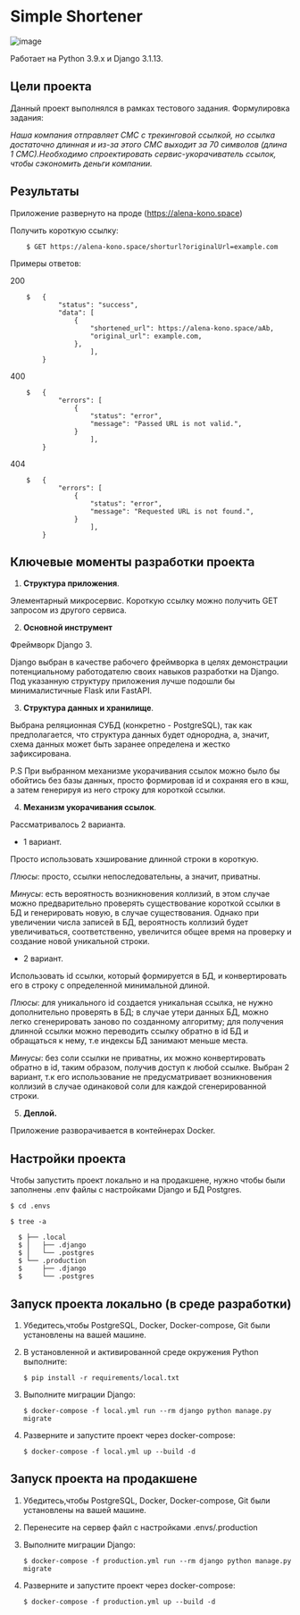 Simple Shortener
================

![image](https://img.shields.io/badge/built%20with-Cookiecutter%20Django-ff69b4.svg?logo=cookiecutter%0A%20%20:target:%20https://github.com/pydanny/cookiecutter-django/%0A%20%20:alt:%20Built%20with%20Cookiecutter%20Django)

Работает на Python 3.9.x и Django 3.1.13.

Цели проекта
------------

Данный проект выполнялся в рамках тестового задания.
Формулировка задания:

*Наша компания отправляет СМС с трекинговой ссылкой, но ссылка достаточно длинная и из-за этого СМС выходит за 70 символов (длина 1 СМС).Необходимо спроектировать сервис-укорачиватель ссылок, чтобы сэкономить деньги компании.*

Результаты
----------
Приложение развернуто на проде (https://alena-kono.space)


Получить короткую ссылку:

        $ GET https://alena-kono.space/shorturl?originalUrl=example.com

Примеры ответов:

200

        $   {
                "status": "success",
                "data": [
                    {
                        "shortened_url": https://alena-kono.space/aAb,
                        "original_url": example.com,
                    },
                        ],
            }
400

        $   {
                "errors": [
                    {
                        "status": "error",
                        "message": "Passed URL is not valid.",
                    }
                        ],
            }
404

        $   {
                "errors": [
                    {
                        "status": "error",
                        "message": "Requested URL is not found.",
                    }
                        ],
            }

Ключевые моменты разработки проекта
-----------------------------------

1. **Структура приложения**.

Элементарный микросервис. Короткую ссылку можно получить GET запросом из другого сервиса.

2. **Основной инструмент**

Фреймворк Django 3.

Django выбран в качестве рабочего фреймворка в целях демонстрации потенциальному работодателю своих навыков разработки на Django.
Под указанную структуру приложения лучше подошли бы минималистичные Flask или FastAPI.

3. **Структура данных и хранилище**.

Выбрана реляционная СУБД (конкретно - PostgreSQL), так как предполагается, что структура данных будет однородна, а, значит, схема данных может быть заранее определена и жестко зафиксирована.

P.S При выбранном механизме укорачивания ссылок можно было бы обойтись без базы данных, просто формировав id и сохраняя его в кэш, а затем генерируя из него строку для короткой ссылки.

4. **Механизм укорачивания ссылок**.

Рассматривалось 2 варианта.
- 1 вариант.

Просто использовать хэширование длинной строки в короткую.

*Плюсы*: просто, ссылки непоследовательны, а значит, приватны.

*Минусы*: есть вероятность возникновения коллизий, в этом случае можно предварительно проверять существование короткой ссылки в БД и генерировать новую, в случае существования. Однако при увеличении числа записей в БД, вероятность коллизий будет увеличиваться, соответственно, увеличится общее время на проверку и создание новой уникальной строки.

- 2 вариант.

Использовать id ссылки, который формируется в БД, и конвертировать его в строку с определенной минимальной длиной.

*Плюсы*: для уникального id создается уникальная ссылка, не нужно дополнительно проверять в БД; в случае утери данных БД, можно легко сгенерировать заново по созданному алгоритму; для получения длинной ссылки можно переводить ссылку обратно в id БД и обращаться к нему, т.е индексы БД занимают меньше места.

*Минусы*: без соли ссылки не приватны, их можно конвертировать обратно в id, таким образом, получив доступ к любой ссылке.
Выбран 2 вариант, т.к его использование не предусматривает возникновения коллизий в случае одинаковой соли для каждой сгенерированной строки.

5. **Деплой.**

Приложение разворачивается в контейнерах Docker.

Настройки проекта
-----------------

Чтобы запустить проект локально и на продакшене, нужно чтобы были заполнены .env файлы с настройками Django и БД Postgres.

    $ cd .envs

    $ tree -a

      $ ├── .local
      $ │   ├── .django
      $ │   └── .postgres
      $ └── .production
      $     ├── .django
      $     └── .postgres

Запуск проекта локально (в среде разработки)
--------------------------------------------

1.  Убедитесь,чтобы  PostgreSQL, Docker, Docker-compose, Git были установлены на вашей машине.

2.  В установленной и активированной среде окружения Python выполните:

        $ pip install -r requirements/local.txt

3.  Выполните миграции Django:

        $ docker-compose -f local.yml run --rm django python manage.py migrate

4.  Разверните и запустите проект через docker-compose:

        $ docker-compose -f local.yml up --build -d

Запуск проекта на продакшене
----------------------------

1.  Убедитесь,чтобы  PostgreSQL, Docker, Docker-compose, Git были установлены на вашей машине.

2.  Перенесите на сервер файл с настройками .envs/.production

3.  Выполните миграции Django:

        $ docker-compose -f production.yml run --rm django python manage.py migrate

4.  Разверните и запустите проект через docker-compose:

        $ docker-compose -f production.yml up --build -d
